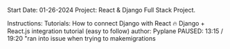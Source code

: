 Start Date: 01-26-2024
Project:
React & Django Full Stack Project.

Instructions:
Tutorials:
How to connect Django with React 🔥 Django + React.js integration tutorial (easy to follow)
author: Pyplane
PAUSED: 13:15 / 19:20 "ran into issue when trying to makemigrations


